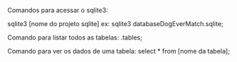 Comandos para acessar o sqlite3:

sqlite3 [nome do projeto sqlite]
ex: sqlite3 databaseDogEverMatch.sqlite;

Comando para listar todos as tabelas:
.tables;

Comando para ver os dados de uma tabela:
select * from [nome da tabela];